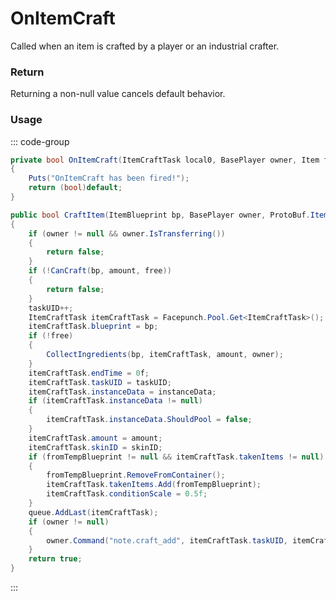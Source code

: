 # OnItemCraft
<Badge type="info" text="Item"/>[<Badge type="danger" text="Carbon Compatible"/>](https://github.com/CarbonCommunity/Carbon)[<Badge type="warning" text="Oxide Compatible"/>](https://github.com/OxideMod/Oxide.Rust)
Called when an item is crafted by a player or an industrial crafter.

### Return
Returning a non-null value cancels default behavior.

### Usage
::: code-group
```csharp [Example]
private bool OnItemCraft(ItemCraftTask local0, BasePlayer owner, Item fromTempBlueprint)
{
	Puts("OnItemCraft has been fired!");
	return (bool)default;
}
```
```csharp [Source — Assembly-CSharp @ ItemCrafter]
public bool CraftItem(ItemBlueprint bp, BasePlayer owner, ProtoBuf.Item.InstanceData instanceData = null, int amount = 1, int skinID = 0, Item fromTempBlueprint = null, bool free = false)
{
	if (owner != null && owner.IsTransferring())
	{
		return false;
	}
	if (!CanCraft(bp, amount, free))
	{
		return false;
	}
	taskUID++;
	ItemCraftTask itemCraftTask = Facepunch.Pool.Get<ItemCraftTask>();
	itemCraftTask.blueprint = bp;
	if (!free)
	{
		CollectIngredients(bp, itemCraftTask, amount, owner);
	}
	itemCraftTask.endTime = 0f;
	itemCraftTask.taskUID = taskUID;
	itemCraftTask.instanceData = instanceData;
	if (itemCraftTask.instanceData != null)
	{
		itemCraftTask.instanceData.ShouldPool = false;
	}
	itemCraftTask.amount = amount;
	itemCraftTask.skinID = skinID;
	if (fromTempBlueprint != null && itemCraftTask.takenItems != null)
	{
		fromTempBlueprint.RemoveFromContainer();
		itemCraftTask.takenItems.Add(fromTempBlueprint);
		itemCraftTask.conditionScale = 0.5f;
	}
	queue.AddLast(itemCraftTask);
	if (owner != null)
	{
		owner.Command("note.craft_add", itemCraftTask.taskUID, itemCraftTask.blueprint.targetItem.itemid, amount, itemCraftTask.skinID);
	}
	return true;
}

```
:::
